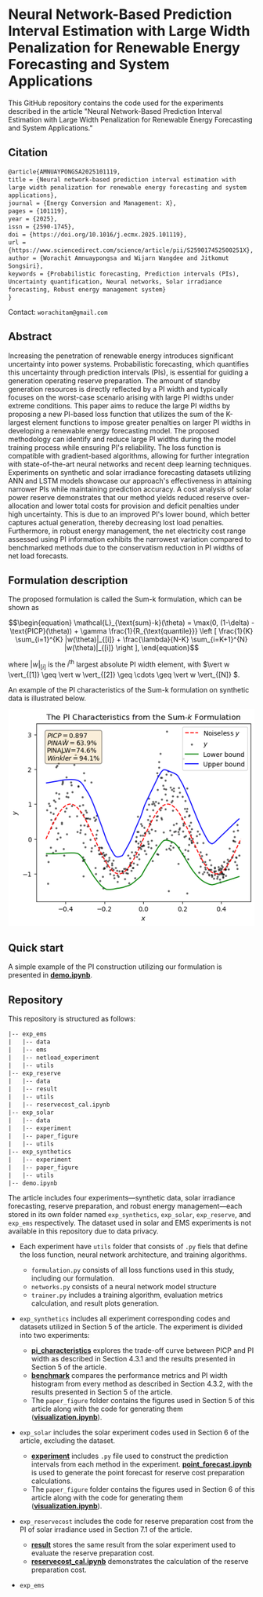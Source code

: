 # Neural Network-Based Prediction Interval Estimation with Large Width Penalization for Renewable Energy Forecasting and System Applications
This GitHub repository contains the code used for the experiments described in the article "Neural Network-Based Prediction Interval Estimation with Large Width Penalization for Renewable Energy Forecasting and System Applications."
## Citation
```
@article{AMNUAYPONGSA2025101119,
title = {Neural network-based prediction interval estimation with large width penalization for renewable energy forecasting and system applications},
journal = {Energy Conversion and Management: X},
pages = {101119},
year = {2025},
issn = {2590-1745},
doi = {https://doi.org/10.1016/j.ecmx.2025.101119},
url = {https://www.sciencedirect.com/science/article/pii/S259017452500251X},
author = {Worachit Amnuaypongsa and Wijarn Wangdee and Jitkomut Songsiri},
keywords = {Probabilistic forecasting, Prediction intervals (PIs), Uncertainty quantification, Neural networks, Solar irradiance forecasting, Robust energy management system}
}
```
Contact: `worachitam@gmail.com`
## Abstract
Increasing the penetration of renewable energy introduces significant uncertainty into power systems. Probabilistic forecasting, which quantifies this uncertainty through prediction intervals (PIs), is essential for guiding a generation operating reserve preparation. The amount of standby generation resources is directly reflected by a PI width and typically focuses on the worst-case scenario arising with large PI widths under extreme conditions. This paper aims to reduce the large PI widths by proposing a new PI-based loss function that utilizes the sum of the K-largest element functions to impose greater penalties on larger PI widths in developing a renewable energy forecasting model. The proposed methodology can identify and reduce large PI widths during the model training process while ensuring PI's reliability. The loss function is compatible with gradient-based algorithms, allowing for further integration with state-of-the-art neural networks and recent deep learning techniques. Experiments on synthetic and solar irradiance forecasting datasets utilizing ANN and LSTM models showcase our approach's effectiveness in attaining narrower PIs while maintaining prediction accuracy. A cost analysis of solar power reserve demonstrates that our method yields reduced reserve over-allocation and lower total costs for provision and deficit penalties under high uncertainty. This is due to an improved PI's lower bound, which better captures actual generation, thereby decreasing lost load penalties. Furthermore, in robust energy management, the net electricity cost range assessed using PI information exhibits the narrowest variation compared to benchmarked methods due to the conservatism reduction in PI widths of net load forecasts.

## Formulation description
The proposed formulation is called the Sum-k formulation, which can be shown as
```math
\begin{equation}
	\mathcal{L}_{\text{sum}-k}(\theta) = \max(0, (1-\delta) - \text{PICP}(\theta)) + \gamma \frac{1}{R_{\text{quantile}}} \left [ \frac{1}{K} \sum_{i=1}^{K} |w(\theta)|_{[i]}  + \frac{\lambda}{N-K} \sum_{i=K+1}^{N} |w(\theta)|_{[i]} \right ],
\end{equation}
```
where $\vert w \vert_{[i]}$ is the $i^{\mathrm{th}}$ largest absolute PI width element, with $\vert w \vert_{[1]}  \geq \vert w \vert_{[2]}  \geq \cdots  \geq  \vert w \vert_{[N]} $.

An example of the PI characteristics of the Sum-k formulation on synthetic data is illustrated below.
<p align="center">
  <img src="piresult_example.png" alt="The example of the PI result" width="600">
</p>

## Quick start
A simple example of the PI construction utilizing our formulation is presented in [**demo.ipynb**](./demo.ipynb).

## Repository
This repository is structured as follows:
```
|-- exp_ems
|   |-- data
|   |-- ems
|   |-- netload_experiment
|   |-- utils
|-- exp_reserve
|   |-- data
|   |-- result
|   |-- utils
|   |-- reservecost_cal.ipynb
|-- exp_solar
|   |-- data
|   |-- experiment
|   |-- paper_figure
|   |-- utils
|-- exp_synthetics
|   |-- experiment
|   |-- paper_figure
|   |-- utils
|-- demo.ipynb
```
The article includes four experiments—synthetic data, solar irradiance forecasting, reserve preparation, and robust energy management—each stored in its own folder named `exp_synthetics`, `exp_solar`, `exp_reserve`, and `exp_ems` respectively. The dataset used in solar and EMS experiments is not available in this repository due to data privacy.
- Each experiment have `utils` folder that consists of `.py` fiels that define the loss function, neural network architecture, and training algorithms.
	- `formulation.py` consists of all loss functions used in this study, including our formulation.
	- `networks.py` consists of a neural network model structure
	- `trainer.py` includes a training algorithm, evaluation metrics calculation, and result plots generation.

- `exp_synthetics` includes all experiment corresponding codes and datasets utilized in Section 5 of the article. The experiment is divided into two experiments:
	- [**pi_characteristics**](./exp_synthetics/experiment/pi_characteristics) explores the trade-off curve between PICP and PI width as described in Section 4.3.1 and the results presented in Section 5 of the article.
 	- [**benchmark**](./exp_synthetics/experiment/benchmark) compares the performance metrics and PI width histogram from every method as described in Section 4.3.2, with the results presented in Section 5 of the article.
	- The `paper_figure` folder contains the figures used in Section 5 of this article along with the code for generating them ([**visualization.ipynb**](./exp_synthetics/paper_figure/visualization.ipynb)).

 - `exp_solar` includes the solar experiment codes used in Section 6 of the article, excluding the dataset.
   	- [**experiment**](./exp_solar/experiment) includes `.py` file used to construct the prediction intervals from each method in the experiment. [**point_forecast.ipynb**](./exp_solar/experiment/point_forecast.ipynb) is used to generate the point forecast for reserve cost preparation calculations.
   	- The `paper_figure` folder contains the figures used in Section 6 of this article along with the code for generating them ([**visualization.ipynb**](./exp_solar/paper_figure/visualization.ipynb)).
  
- `exp_reservecost` includes the code for reserve preparation cost from the PI of solar irradiance used in Section 7.1 of the article.
	- [**result**](./exp_reservecost/result) stores the same result from the solar experiment used to evaluate the reserve preparation cost.
	- [**reservecost_cal.ipynb**](./exp_reservecost/reservecost_cal.ipynb) demonstrates the calculation of the reserve preparation cost.

- `exp_ems`
